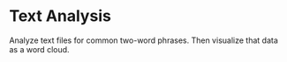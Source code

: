 # Text Analysis
Analyze text files for common two-word phrases. Then visualize that data as a word cloud.
